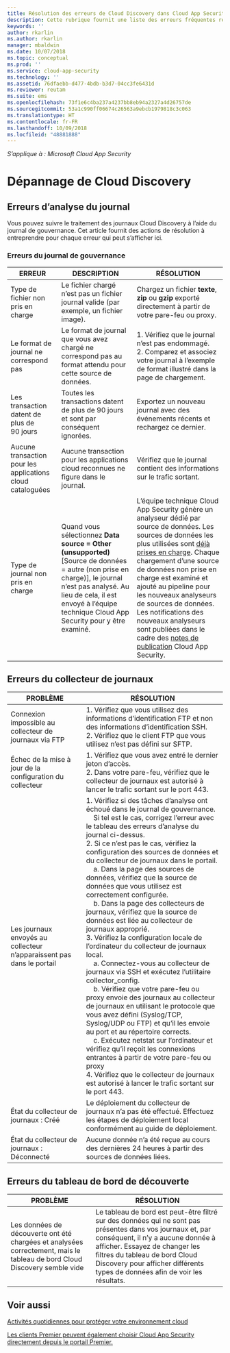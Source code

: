 ```yaml
---
title: Résolution des erreurs de Cloud Discovery dans Cloud App Security | Microsoft Docs
description: Cette rubrique fournit une liste des erreurs fréquentes relatives à Cloud Discovery ainsi que des solutions recommandées pour chacune.
keywords: ''
author: rkarlin
ms.author: rkarlin
manager: mbaldwin
ms.date: 10/07/2018
ms.topic: conceptual
ms.prod: ''
ms.service: cloud-app-security
ms.technology: ''
ms.assetid: 76dfaebb-d477-4bdb-b3d7-04cc3fe6431d
ms.reviewer: reutam
ms.suite: ems
ms.openlocfilehash: 73f1e6c4ba237a4237bb8eb94a2327a4d26757de
ms.sourcegitcommit: 53a1c990ff06674c26563a9ebcb1979818c3c063
ms.translationtype: HT
ms.contentlocale: fr-FR
ms.lasthandoff: 10/09/2018
ms.locfileid: "48881888"
---
```

*S’applique à : Microsoft Cloud App Security*


# <a name="troubleshooting-cloud-discovery"></a>Dépannage de Cloud Discovery
## <a name="log-parsing-errors"></a>Erreurs d’analyse du journal

Vous pouvez suivre le traitement des journaux Cloud Discovery à l’aide du journal de gouvernance. Cet article fournit des actions de résolution à entreprendre pour chaque erreur qui peut s’afficher ici.

### <a name="governance-log-errors"></a>Erreurs du journal de gouvernance

|ERREUR|DESCRIPTION|RÉSOLUTION|
|----|----|----|
|Type de fichier non pris en charge|Le fichier chargé n’est pas un fichier journal valide (par exemple, un fichier image).|Chargez un fichier **texte**, **zip** ou **gzip** exporté directement à partir de votre pare-feu ou proxy.|
|Le format de journal ne correspond pas|Le format de journal que vous avez chargé ne correspond pas au format attendu pour cette source de données.|1. Vérifiez que le journal n’est pas endommagé. <br /> 2. Comparez et associez votre journal à l’exemple de format illustré dans la page de chargement.|
|Les transaction datent de plus de 90 jours|Toutes les transactions datent de plus de 90 jours et sont par conséquent ignorées.|Exportez un nouveau journal avec des événements récents et rechargez ce dernier.|
|Aucune transaction pour les applications cloud cataloguées|Aucune transaction pour les applications cloud reconnues ne figure dans le journal.|Vérifiez que le journal contient des informations sur le trafic sortant.|
|Type de journal non pris en charge|Quand vous sélectionnez **Data source = Other (unsupported)** [Source de données = autre (non prise en charge)], le journal n’est pas analysé. Au lieu de cela, il est envoyé à l’équipe technique Cloud App Security pour y être examiné.|L’équipe technique Cloud App Security génère un analyseur dédié par source de données. Les sources de données les plus utilisées sont [déjà prises en charge](set-up-cloud-discovery.md). Chaque chargement d’une source de données non prise en charge est examiné et ajouté au pipeline pour les nouveaux analyseurs de sources de données. Les notifications des nouveaux analyseurs sont publiées dans le cadre des [notes de publication](release-notes.md) Cloud App Security.|

## <a name="log-collector-errors"></a>Erreurs du collecteur de journaux

|                         PROBLÈME                          |                                                                                                                                                                                                                                                                                                                                                                                                                                                                                                                                                                                                     RÉSOLUTION                                                                                                                                                                                                                                                                                                                                                                                                                                                                                                                                                                                                     |
|--------------------------------------------------------|--------------------------------------------------------------------------------------------------------------------------------------------------------------------------------------------------------------------------------------------------------------------------------------------------------------------------------------------------------------------------------------------------------------------------------------------------------------------------------------------------------------------------------------------------------------------------------------------------------------------------------------------------------------------------------------------------------------------------------------------------------------------------------------------------------------------------------------------------------------------------------------------------------------------------------------------------------------------------------------------------------------------------------------------------------------------------------------------------------------------------------------------------------------------------------------------------------------------|
|    Connexion impossible au collecteur de journaux via FTP     |                                                                                                                                                                                                                                                                                                                                                                                                                                                                                                                                    1. Vérifiez que vous utilisez des informations d’identification FTP et non des informations d’identification SSH. <br />2. Vérifiez que le client FTP que vous utilisez n’est pas défini sur SFTP.                                                                                                                                                                                                                                                                                                                                                                                                                                                                                                                                     |
|        Échec de la mise à jour de la configuration du collecteur         |                                                                                                                                                                                                                                                                                                                                                                                                                                                                                                                          1. Vérifiez que vous avez entré le dernier jeton d’accès. <br />2. Dans votre pare-feu, vérifiez que le collecteur de journaux est autorisé à lancer le trafic sortant sur le port 443.                                                                                                                                                                                                                                                                                                                                                                                                                                                                                                                          |
| Les journaux envoyés au collecteur n’apparaissent pas dans le portail | 1.  Vérifiez si des tâches d’analyse ont échoué dans le journal de gouvernance.  <br />  &nbsp;&nbsp;&nbsp;&nbsp;Si tel est le cas, corrigez l’erreur avec le tableau des erreurs d’analyse du journal ci-dessus.<br /> 2. Si ce n’est pas le cas, vérifiez la configuration des sources de données et du collecteur de journaux dans le portail. <br /> &nbsp;&nbsp;&nbsp;&nbsp;a. Dans la page des sources de données, vérifiez que la source de données que vous utilisez est correctement configurée. <br />&nbsp;&nbsp;&nbsp;&nbsp;b. Dans la page des collecteurs de journaux, vérifiez que la source de données est liée au collecteur de journaux approprié. <br /> 3. Vérifiez la configuration locale de l’ordinateur du collecteur de journaux local.  <br />&nbsp;&nbsp;&nbsp;&nbsp;a. Connectez-vous au collecteur de journaux via SSH et exécutez l’utilitaire collector_config.<br/>&nbsp;&nbsp;&nbsp;&nbsp;b. Vérifiez que votre pare-feu ou proxy envoie des journaux au collecteur de journaux en utilisant le protocole que vous avez défini (Syslog/TCP, Syslog/UDP ou FTP) et qu’il les envoie au port et au répertoire corrects.<br /> &nbsp;&nbsp;&nbsp;&nbsp;c. Exécutez netstat sur l’ordinateur et vérifiez qu’il reçoit les connexions entrantes à partir de votre pare-feu ou proxy <br /> 4.   Vérifiez que le collecteur de journaux est autorisé à lancer le trafic sortant sur le port 443. |
|             État du collecteur de journaux : Créé              |                                                                                                                                                                                                                                                                                                                                                                                                                                                                                                                                            Le déploiement du collecteur de journaux n’a pas été effectué. Effectuez les étapes de déploiement local conformément au guide de déploiement.                                                                                                                                                                                                                                                                                                                                                                                                                                                                                                                                             |
|           État du collecteur de journaux : Déconnecté           |                                                                                                                                                                                                                                                                                                                                                                                                                                                                                                                                                                     Aucune donnée n’a été reçue au cours des dernières 24 heures à partir des sources de données liées.                                                                                                                                                                                                                                                                                                                                                                                                                                                                                                                                                                     |

## <a name="discovery-dashboard-errors"></a>Erreurs du tableau de bord de découverte

|PROBLÈME|RÉSOLUTION|
|----|----|
|Les données de découverte ont été chargées et analysées correctement, mais le tableau de bord Cloud Discovery semble vide|Le tableau de bord est peut-être filtré sur des données qui ne sont pas présentes dans vos journaux et, par conséquent, il n’y a aucune donnée à afficher. Essayez de changer les filtres du tableau de bord Cloud Discovery pour afficher différents types de données afin de voir les résultats.|

## <a name="see-also"></a>Voir aussi  
[Activités quotidiennes pour protéger votre environnement cloud](daily-activities-to-protect-your-cloud-environment.md)   

[Les clients Premier peuvent également choisir Cloud App Security directement depuis le portail Premier.](https://premier.microsoft.com/)  

